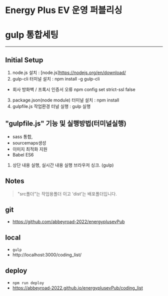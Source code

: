 # Energy Plus EV 운영 퍼블리싱

# gulp 통합세팅
--------------

## Initial Setup
1. node.js 설치                          : [node.js]https://nodejs.org/en/download/
2. gulp-cli 터미널 설치                   : npm install -g gulp-cli
- 회사 방화벽 / 프록시 인증서 오류
  npm config set strict-ssl false
3. package.json(node module) 터미널 설치  : npm install
4. gulpfile.js 작업환경 터널 실행          : gulp 실행


## "gulpfile.js" 기능 및 실행방법(터미널실행)
* sass 통합,
* sourcemaps생성
* 이미지 최적화 지원
* Babel ES6

1. 상단 내용 실행, 실시간 내용 실행 브라우저 싱크. (gulp)

## Notes
<blockquote>
    "src폴더"는 작업용폴더 이고 'dist'는 배포폴더입니다.
</blockquote>

## git
- https://github.com/abbeyroad-2022/energyplusevPub

## local
- `gulp`
- http://localhost:3000/coding_list/

## deploy
- `npm run deploy`
- https://abbeyroad-2022.github.io/energyplusevPub/coding_list